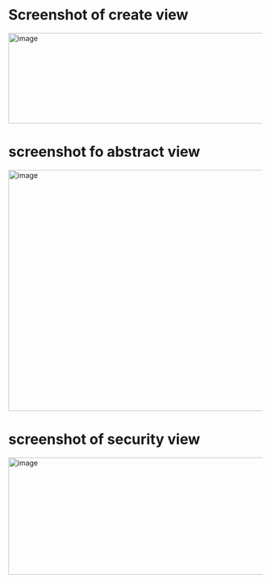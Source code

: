 # Screenshot of create view
<img width="1309" height="179" alt="image" src="https://github.com/user-attachments/assets/6197038c-e496-4fc4-bbd8-f491145761b7" />

# screenshot fo abstract view
<img width="1106" height="477" alt="image" src="https://github.com/user-attachments/assets/83f536bd-599f-42f4-9740-3c2fda126778" />

# screenshot of security view
<img width="1354" height="232" alt="image" src="https://github.com/user-attachments/assets/548c95d8-295a-42a9-804c-ad1354616dde" />
